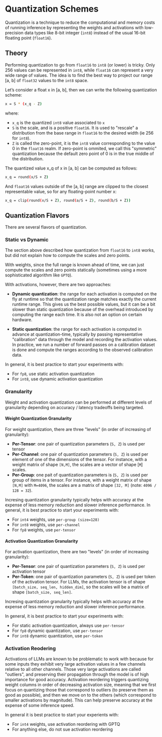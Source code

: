 # Quantization Schemes

Quantization is a technique to reduce the computational and memory costs of running inference by representing the weights and activations with low-precision data types like 8-bit integer (`int8`) instead of the usual 16-bit floating point (`float16`).

## Theory

Performing quantization to go from `float16` to `int8` (or lower) is tricky. Only 256 values can be represented in `int8`, while `float16` can represent a very wide range of values. The idea is to find the best way to project our range [a, b] of `float32` values to the `int8` space.

Let’s consider a float x in [a, b], then we can write the following quantization scheme:

```bash
x = S * (x_q - Z)
```

where:

- `x_q` is the quantized `int8` value associated to `x`
- `S` is the scale, and is a positive `float16`.  It is used to "rescale" a distribution from the base range in `float16` to the desired width (ie 256 for `int8`).
- `Z` is called the zero-point, it is the `int8` value corresponding to the value 0 in the `float16` realm. If zero-point is ommited, we call this "symmetric" quantization because the default zero point of 0 is in the true middle of the distribution.


The quantized value x_q of x in [a, b] can be computed as follows:

```bash
x_q = round(x/S + Z)
```

And `float16` values outside of the [a, b] range are clipped to the closest representable value, so for any floating-point number x:

```bash
x_q = clip(round(x/S + Z), round(a/S + Z), round(b/S + Z))
```

## Quantization Flavors

There are several flavors of quantization.

### Static vs Dynamic

The section above described how quantization from `float16` to `int8` works, but did not explain how to compute the scales and zero points.

With weights, since the full range is known ahead of time, we can just compute the scales and zero points statically (sometimes using a more sophisticated algorithm like `GPTQ`).

With activations, however, there are two approaches:
* **Dynamic quantization**: the range for each activation is computed on the fly at runtime so that the quantization range matches exactly the current runtime range. This gives us the best possible values, but it can be a bit slower than static quantization because of the overhead introduced by computing the range each time. It is also not an option on certain hardware.

* **Static quantization**: the range for each activation is computed in advance at quantization-time, typically by passing representative "calibration" data through the model and recording the activation values. In practice, we run a number of forward passes on a calibration dataset is done and compute the ranges according to the observed calibration data.

In general, it is best practice to start your experiments with:
- For `fp8`, use static activation quantization
- For `int8`, use dynamic activation quantization

### Granularity

Weight and activation quantization can be performed at different levels of granularity depending on accuracy / latency tradeoffs being targeted.

#### Weight Quantization Granularity

For weight quantization, there are three "levels" (in order of increasing of granularity):
* **Per-Tensor**: one pair of quantization parameters (`S, Z`) is used per tensor
* **Per-Channel**: one pair of quantization parameters (`S, Z`) is used per element of one of the dimensions of the tensor. For instance, with a weight matrix of shape `[N,M]`, the scales are a vector of shape [`M`] scales.
* **Per-Group**: one pait of quantization parameters is (`S, Z`) is used per group of items in a tensor. For instance, with a weight matrix of shape `[N,M]` with `M=4096`, the scales are a matrix of shape `[32, M]` (note: `4096 / 128 = 32`).

Incresing quantization granularity typically helps with accuracy at the expense of less memory reduction and slower inference performance. In general, it is best practice to start your experiments with:
- For `int4` weights, use `per-group (size=128)`
- For `int8` weights, use `per-channel`
- For `fp8` weights, use `per-tensor`

#### Activation Quantization Granularity

For activation quantization, there are two "levels" (in order of increasing granularity):
* **Per-Tensor**: one pair of quantization parameters (`S, Z`) is used per activation tensor
* **Per-Token**: one pair of quantization parameters (`S, Z`) is used per token of the activation tensor. For LLMs, the activation tensor is of shape `[batch_size, seq_len, hidden_dim]`, so the scales will be a matrix of shape `[batch_size, seq_len]`.

Incresing quantization granularity typically helps with accuracy at the expense of less memory reduction and slower inference performance. 

In general, it is best practice to start your experiments with:
- For static activation quantization, always use `per-tensor`
- For `fp8` dynamic quantization, use `per-tensor`
- For `int8` dynamic quantization, use `per-token`

### Activation Reodering

Activations of LLMs are known to be problematic to work with because for some inputs they exhibit very large activation values in a few channels relative to all other channels. Those very large activations are called "outliers", and preserving their propagation through the model is of high importance for good accuracy. Activation reordering triggers quantizing weight columns in order of decreasing activation size, meaning that we first focus on quantizing those that correspond to outliers (to preserve them as good as possible), and then we move on to the others (which correspond to smaller activations by magnitude). This can help preserve accuracy at the expense of some inference speed.

In general it is best practice to start your experients with:
- For `int4` weights, use activation reordering with GPTQ
- For anything else, do not sue activation reordering
